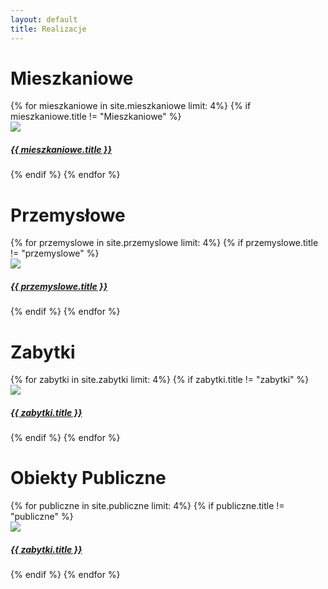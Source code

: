 ```yaml
---
layout: default
title: Realizacje
---
```


<div class="container-fluid no-padding text-dark text-center text-uppercase mt-4 pt-navbar">
    <div class="container-fluid">
        <h1>Mieszkaniowe</h1>
        <div class="row">
            {% for mieszkaniowe in site.mieszkaniowe limit: 4%}
                {% if mieszkaniowe.title != "Mieszkaniowe" %}  
                    <div class="col-xl-3 col-md-6 col-12">
                        <div class="grd">
                            <a href="{{ site.baseurl }}{{ mieszkaniowe.url }}">
                            <picture>
                                <source srcset="{{ site.baseurl }}/assets/img/800x600{{ mieszkaniowe.feat-img }}" media="(min-width: 1400px)">
                                <img class="img-fluid w-100 rounded-top" src="{{ site.baseurl }}/assets/img/800x600{{ mieszkaniowe.feat-img }}" style="object-fit: cover;">
                            </picture>
                            <h5 class="capitalize text-dark pt-2 pb-3">{{ mieszkaniowe.title }}</h5>
                            </a>
                        </div>
                    </div>
                {% endif %}
            {% endfor %}
        </div>
    </div>
        <div class="container-fluid div-contrast text-white">
        <h1>Przemysłowe</h1>
        <div class="row">
            {% for przemyslowe in site.przemyslowe limit: 4%}
                {% if przemyslowe.title != "przemyslowe" %}
                    <div class="col-xl-3 col-md-6 col-12">
                        <div class="grd-dark">
                            <a href="{{ site.baseurl }}{{ przemyslowe.url }}">
                            <picture>
                                <source srcset="{{ site.baseurl }}/assets/img/800x600{{ przemyslowe.feat-img }}" media="(min-width: 1400px)">
                                <img class="img-fluid w-100 rounded-top" src="{{ site.baseurl }}/assets/img/800x600{{ przemyslowe.feat-img }}" style="object-fit: cover;">
                            </picture>
                            <h5 class="capitalize text-white pt-2 pb-3">{{ przemyslowe.title }}</h5>
                            </a>
                        </div>
                    </div>
                {% endif %}
            {% endfor %}
        </div>
    </div>
    <div class="container-fluid">
        <h1>Zabytki</h1>
            {% for zabytki in site.zabytki limit: 4%}
                {% if zabytki.title != "zabytki" %}
                    <div class="col-xl-3 col-md-6 col-12">
                        <div class="grd">
                            <a href="{{ site.baseurl }}{{ zabytki.url }}">
                            <picture>
                                <source srcset="{{ site.baseurl }}/assets/img/800x600{{ zabytki.feat-img }}" media="(min-width: 1400px)">
                                <img class="img-fluid w-100 rounded-top" src="{{ site.baseurl }}/assets/img/800x600{{ zabytki.feat-img }}" style="object-fit: cover;">
                            </picture>
                            <h5 class="capitalize text-dark pt-2 pb-3">{{ zabytki.title }}</h5>
                            </a>
                        </div>
                    </div>
                {% endif %}
            {% endfor %}
        </div>
    <div class="container-fluid div-contrast text-white">
        <h1>Obiekty Publiczne</h1>
        {% for publiczne in site.publiczne limit: 4%}
                {% if publiczne.title != "publiczne" %}
                    <div class="col-xl-3 col-md-6 col-12">
                        <div class="grd-dark">
                            <a href="{{ site.baseurl }}{{ zabytki.url }}">
                            <picture>
                                <source srcset="{{ site.baseurl }}/assets/img/800x600{{ zabytki.feat-img }}" media="(min-width: 1400px)">
                                <img class="img-fluid w-100 rounded-top" src="{{ site.baseurl }}/assets/img/800x600{{ zabytki.feat-img }}" style="object-fit: cover;">
                            </picture>
                            <h5 class="capitalize text-white pt-2 pb-3">{{ zabytki.title }}</h5>
                            </a>
                        </div>
                    </div>
                {% endif %}
        {% endfor %}
    </div>
</div>
